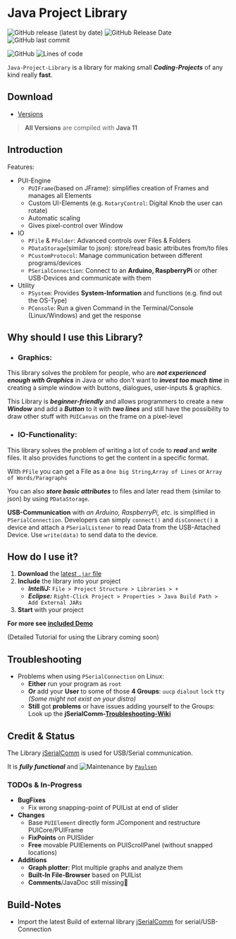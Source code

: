 # Java Project Library

![GitHub release (latest by date)](https://img.shields.io/github/v/release/realPaulsen/Java-Project-Library)
![GitHub Release Date](https://img.shields.io/github/release-date/realPaulsen/Java-Project-Library?label=last%20RELEASE)
![GitHub last commit](https://img.shields.io/github/last-commit/realPaulsen/Java-Project-Library?label=last%20COMMIT)

![GitHub](https://img.shields.io/github/license/realPaulsen/Java-Project-Library)
![Lines of code](https://img.shields.io/tokei/lines/github/realPaulsen/Java-Project-Library)

`Java-Project-Library` is a library for making small ***Coding-Projects*** of any kind really **fast**.

## Download

<!--  TODO: Update D-Link after every new Release  -->

- [Versions](https://github.com/realPaulsen/Java-Project-Library/releases)

> **All Versions** are compiled with **Java 11**

## Introduction

Features:

- PUI-Engine
    - `PUIFrame`(based on JFrame): simplifies creation of Frames and manages all Elements
    - Custom UI-Elements (e.g. `RotaryControl`: Digital Knob the user can rotate)
    - Automatic scaling
    - Gives pixel-control over Window
- IO
    - `PFile` & `PFolder`: Advanced controls over Files & Folders
    - `PDataStorage`(similar to json): store/read basic attributes from/to files
    - `PCustomProtocol`: Manage communication between different programs/devices
    - `PSerialConnection`: Connect to an **Arduino, RaspberryPi** or other USB-Devices and communicate with them
- Utility
    - `PSystem`: Provides **System-Information** and functions (e.g. find out the OS-Type)
    - `PConsole`: Run a given Command in the Terminal/Console (Linux/Windows) and get the response

## Why should I use this Library?

- ### Graphics:

This library solves the problem for people, who are ***not experienced enough with Graphics*** in Java or who don't want
to ***invest too much time*** in creating a simple window with buttons, dialogues, user-inputs & graphics.

This Library is ***beginner-friendly*** and allows programmers to create a new ***Window*** and add a ***Button***
to it with ***two lines*** and still have the possibility to draw other stuff with `PUICanvas` on the frame on a
pixel-level

- ### IO-Functionality:

This library solves the problem of writing a lot of code to ***read*** and ***write*** files. It also provides functions
to get the content in a specific format.

With `PFile` you can get a File as a `One big String`,`Array of Lines` or `Array of Words/Paragraphs`

You can also ***store basic attributes*** to files and later read them (similar to json) by using `PDataStorage`.

**USB-Communication** with *an Arduino, RaspberryPi, etc.* is simplified in `PSerialConnection`. Developers can
simply `connect()` and `disConnect()` a device and attach a `PSerialListener` to read Data from the USB-Attached Device.
Use `write(data)` to send data to the device.

## How do I use it?

1. **Download** the [latest `.jar` file](#Download)
2. **Include** the library into your project
    - ***IntelliJ:*** `File > Project Structure > Libraries > +`
    - ***Eclipse:*** `Right-Click Project > Properties > Java Build Path > Add External JARs`
3. **Start** with your project

**For more see 
[included Demo](https://github.com/realPaulsen/Java-Project-Library/blob/main/src/com/paulsen/demo/Demo.java)**

(Detailed Tutorial for using the Library coming soon)

## Troubleshooting

* Problems when using `PSerialConnection` on Linux:
    * **Either** run your program as `root`
    * **Or** add your **User** to some of those **4 Groups**:
      `uucp` `dialout` `lock` `tty` *(Some might not exist on your distro)*
    * **Still** got **problems** or have issues adding yourself to the Groups:<br>
      Look up the **jSerialComm-[Troubleshooting-Wiki](https://github.com/Fazecast/jSerialComm/wiki/Troubleshooting)**

## Credit & Status

The Library [jSerialComm](https://github.com/Fazecast/jSerialComm) is used for USB/Serial communication.

It is ***fully functional*** and ![Maintenance](https://img.shields.io/maintenance/yes/2023)
by [`Paulsen`](https://github.com/realPaulsen)

### TODOs & In-Progress

- **BugFixes**
  - Fix wrong snapping-point of PUIList at end of slider
- **Changes**
  - Base `PUIElement` directly form JComponent and restructure PUICore/PUIFrame
  - **FixPoints** on PUISlider
  - **Free** movable PUIElements on PUIScrollPanel (without snapped locations)
- **Additions**
  - **Graph plotter**: Plot multiple graphs and analyze them
  - **Built-In File-Browser** based on PUIList
  - **Comments**/JavaDoc still missing😬



## Build-Notes

* Import the latest Build of external library [jSerialComm](https://github.com/Fazecast/jSerialComm) for serial/USB-Connection

